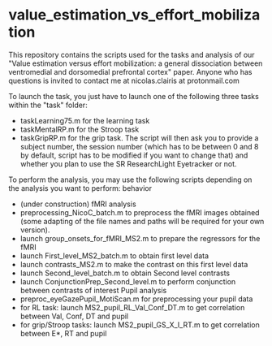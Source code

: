 # value_estimation_vs_effort_mobilization
This repository contains the scripts used for the tasks and analysis of our "Value estimation versus effort mobilization: a general dissociation between ventromedial and dorsomedial prefrontal cortex" paper. Anyone who has questions is invited to contact me at nicolas.clairis at protonmail.com

To launch the task, you just have to launch one of the following three tasks within the "task" folder:
- taskLearning75.m for the learning task
- taskMentalRP.m for the Stroop task
- taskGripRP.m for the grip task.
The script will then ask you to provide a subject number, the session number (which has to be between 0 and 8 by default, script has to be modified if you want to change that) and whether you plan to use the SR ResearchLight Eyetracker or not.

To perform the analysis, you may use the following scripts depending on the analysis you want to perform:
behavior
- (under construction)
fMRI analysis
- preprocessing_NicoC_batch.m to preprocess the fMRI images obtained (some adapting of the file names and paths will be required for your own version).
- launch group_onsets_for_fMRI_MS2.m to prepare the regressors for the fMRI
- launch First_level_MS2_batch.m to obtain first level data
- launch contrasts_MS2.m to make the contrast on this first level data
- launch Second_level_batch.m to obtain Second level contrasts
- launch ConjunctionPrep_Second_level.m to perform conjunction between contrasts of interest
Pupil analysis
- preproc_eyeGazePupil_MotiScan.m for preprocessing your pupil data
- for RL task: launch MS2_pupil_RL_Val_Conf_DT.m to get correlation between Val, Conf, DT and pupil
- for grip/Stroop tasks: launch MS2_pupil_GS_X_I_RT.m to get correlation between E*, RT and pupil
